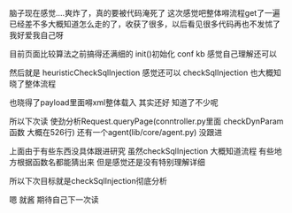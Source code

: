脑子现在感觉....爽炸了，真的要被代码淹死了 这次感觉吧整体嘚流程get了一遍 已经差不多大概知道怎么走的了，收获了很多，以后看见很多代码再也不发怵了 我好爱我自己呀

目前页面比较算法之前搞得还满细的 init()初始化 conf kb 感觉自己理解还可以

然后就是 heuristicCheckSqlInjection 感觉还可以 checkSqlInjection 也大概知晓了整体流程

也晓得了payload里面嘚xml整体载入 其实还好 知道了不少呢

所以下次读 使劲分析Request.queryPage(conntroller.py里面 checkDynParam 函数 大概在526行) 还有一个agent(lib/core/agent.py) 没跟进

上面由于有些东西没具体跟进研究 虽然checkSqlInjection 大概知道流程 有些地方根据函数名都能猜出来 但是感觉还是没有特别理解详细

所以下次目标就是checkSqlInjection彻底分析

嗯 就酱 期待自己下一次读
